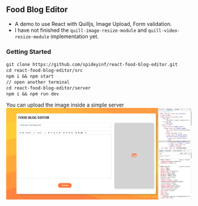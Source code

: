 
## Food Blog Editor

- A demo to use React with Quilljs, Image Upload, Form validation.
- I have not finished the ```quill-image-resize-module``` and ```quill-video-resize-module``` implementation yet.


### Getting Started

```
git clone https://github.com/spideyinf/react-food-blog-editor.git
cd react-food-blog-editor/src
npm i && npm start
// open another terminal
cd react-food-blog-editor/server
npm i && npm run dev

```

You can upload the image inside a simple server
![Demo](https://github.com/spideyinf/react-food-blog-editor/blob/master/Demo.png)
